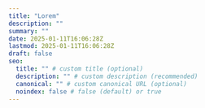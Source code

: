 ```yaml
---
title: "Lorem"
description: ""
summary: ""
date: 2025-01-11T16:06:28Z
lastmod: 2025-01-11T16:06:28Z
draft: false
seo:
  title: "" # custom title (optional)
  description: "" # custom description (recommended)
  canonical: "" # custom canonical URL (optional)
  noindex: false # false (default) or true
---
```

